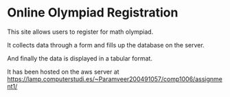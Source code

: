 <h1>Online Olympiad Registration</h1>
<p>This site allows users to register for math olympiad.</p>
<p>It collects data through a form and fills up the database on the server.</p>
<p>And finally the data is displayed in a tabular format.</p>
<p>It has been hosted on the aws server at <a href="https://lamp.computerstudi.es/~Paramveer200491057/comp1006/assignment1/" target="_blank" >https://lamp.computerstudi.es/~Paramveer200491057/comp1006/assignment1/</a></p>
